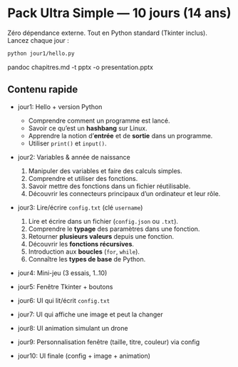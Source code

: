 # Pack Ultra Simple — 10 jours (14 ans)

Zéro dépendance externe. Tout en Python standard (Tkinter inclus).  
Lancez chaque jour :

```bash
python jour1/hello.py
```

pandoc chapitres.md -t pptx -o presentation.pptx

## Contenu rapide

- jour1: Hello + version Python

  - Comprendre comment un programme est lancé.
  - Savoir ce qu’est un **hashbang** sur Linux.
  - Apprendre la notion d’**entrée** et de **sortie** dans un programme.
  - Utiliser `print()` et `input()`.

- jour2: Variables & année de naissance

  1. Manipuler des variables et faire des calculs simples.
  2. Comprendre et utiliser des fonctions.
  3. Savoir mettre des fonctions dans un fichier réutilisable.
  4. Découvrir les connecteurs principaux d’un ordinateur et leur rôle.

- jour3: Lire/écrire `config.txt` (clé `username`)

  1. Lire et écrire dans un fichier (`config.json` ou `.txt`).
  2. Comprendre le **typage** des paramètres dans une fonction.
  3. Retourner **plusieurs valeurs** depuis une fonction.
  4. Découvrir les **fonctions récursives**.
  5. Introduction aux **boucles** (`for`, `while`).
  6. Connaître les **types de base** de Python.

- jour4: Mini-jeu (3 essais, 1..10)
- jour5: Fenêtre Tkinter + boutons
- jour6: UI qui lit/écrit `config.txt`
- jour7: UI qui affiche une image et peut la changer
- jour8: UI animation simulant un drone
- jour9: Personnalisation fenêtre (taille, titre, couleur) via config
- jour10: UI finale (config + image + animation)

